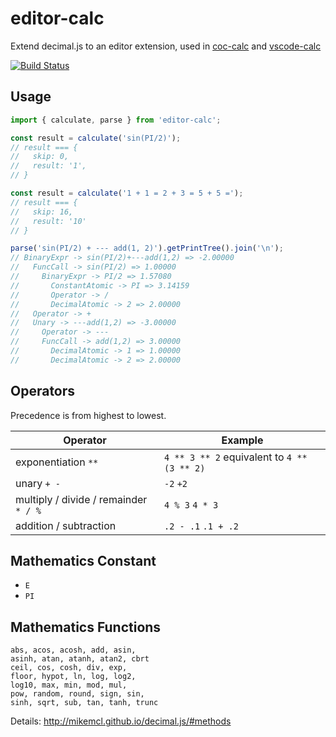 # editor-calc

Extend decimal.js to an editor extension, used in [coc-calc](https://github.com/weirongxu/coc-calc) and [vscode-calc](https://github.com/weirongxu/vscode-calc)

[![Build Status](https://img.shields.io/github/workflow/status/weirongxu/editor-calc/ci)](https://github.com/weirongxu/editor-calc/actions)

## Usage

```javascript
import { calculate, parse } from 'editor-calc';

const result = calculate('sin(PI/2)');
// result === {
//   skip: 0,
//   result: '1',
// }

const result = calculate('1 + 1 = 2 + 3 = 5 + 5 =');
// result === {
//   skip: 16,
//   result: '10'
// }

parse('sin(PI/2) + --- add(1, 2)').getPrintTree().join('\n');
// BinaryExpr -> sin(PI/2)+---add(1,2) => -2.00000
//   FuncCall -> sin(PI/2) => 1.00000
//     BinaryExpr -> PI/2 => 1.57080
//       ConstantAtomic -> PI => 3.14159
//       Operator -> /
//       DecimalAtomic -> 2 => 2.00000
//   Operator -> +
//   Unary -> ---add(1,2) => -3.00000
//     Operator -> ---
//     FuncCall -> add(1,2) => 3.00000
//       DecimalAtomic -> 1 => 1.00000
//       DecimalAtomic -> 2 => 2.00000
```

## Operators

Precedence is from highest to lowest.

| Operator                              | Example                                     |
| ------------------------------------- | ------------------------------------------- |
| exponentiation `**`                   | `4 ** 3 ** 2` equivalent to `4 ** (3 ** 2)` |
| unary `+ -`                           | `-2` `+2`                                   |
| multiply / divide / remainder `* / %` | `4 % 3` `4 * 3`                             |
| addition / subtraction                | `.2 - .1` `.1 + .2`                         |

## Mathematics Constant

- `E`
- `PI`

## Mathematics Functions

```
abs, acos, acosh, add, asin,
asinh, atan, atanh, atan2, cbrt
ceil, cos, cosh, div, exp,
floor, hypot, ln, log, log2,
log10, max, min, mod, mul,
pow, random, round, sign, sin,
sinh, sqrt, sub, tan, tanh, trunc
```

Details: http://mikemcl.github.io/decimal.js/#methods
